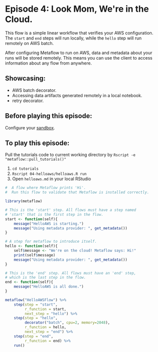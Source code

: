 # Episode 4: Look Mom, We're in the Cloud.

This flow is a simple linear workflow that verifies your AWS configuration. The `start` and `end` steps will run locally, while the `hello` step will run remotely on AWS batch.   
  
After configuring Metaflow to run on AWS, data and metadata about your runs will be stored remotely. This means you can use the client to access information about any flow from anywhere.

## Showcasing:

* AWS batch decorator.
* Accessing data artifacts generated remotely in a local notebook.
* retry decorator.

## Before playing this episode:

Configure your [sandbox](../../../metaflow-on-aws/metaflow-sandbox.md).

## To play this episode:

Pull the tutorials code to current working directory by `Rscript -e "metaflow::pull_tutorials()"` 

1. `cd tutorials` 
2. `Rscript 04-helloaws/helloaws.R run` 
3. Open `helloaws.md` in your local RStudio

```r
#  A flow where Metaflow prints 'Hi'.
#  Run this flow to validate that Metaflow is installed correctly.

library(metaflow)

# This is the 'start' step. All flows must have a step named 
# 'start' that is the first step in the flow.
start <- function(self){
    message("HelloAWS is starting.")
    message("Using metadata provider: ", get_metadata())
}

# A step for metaflow to introduce itself.
hello <- function(self){
    self$message <- "We're on the cloud! Metaflow says: Hi!"
    print(self$message) 
    message("Using metadata provider: ", get_metadata())
}

# This is the 'end' step. All flows must have an 'end' step, 
# which is the last step in the flow.
end <- function(self){
    message("HelloAWS is all done.")
}

metaflow("HelloAWSFlow") %>%
    step(step = "start", 
         r_function = start, 
         next_step = "hello") %>%
    step(step = "hello", 
         decorator("batch", cpu=2, memory=2048),
         r_function = hello,  
         next_step = "end") %>%
    step(step = "end", 
         r_function = end) %>% 
    run()
```

